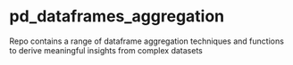 # pd_dataframes_aggregation
Repo contains a range of dataframe aggregation techniques and functions to derive meaningful insights from complex datasets
